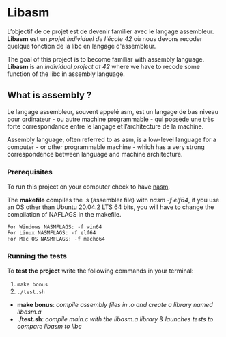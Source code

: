 # Libasm
L’objectif de ce projet est de devenir familier avec le langage assembleur.
__Libasm__ est un _projet individuel de l'école 42_ où nous devons recoder quelque fonction de la libc en langage d'assembleur.

The goal of this project is to become familiar with assembly language.
__Libasm__ is an _individual project at 42_ where we have to recode some function of the libc in assembly language.

## What is assembly ?
Le langage assembleur, souvent appelé asm, est un langage de bas niveau pour ordinateur - ou autre machine programmable - qui possède une très forte correspondance
entre le langage et l’architecture de la machine.

Assembly language, often referred to as asm, is a low-level language for a computer - or other programmable machine - which has a very strong correspondence
between language and machine architecture.

### Prerequisites

To run this project on your computer check to have [nasm](https://en.wikipedia.org/wiki/Netwide_Assembler).

The __makefile__ compiles the .s (assembler file) with _nasm -f elf64_, if you use an OS other than Ubuntu 20.04.2 LTS 64 bits, you will have to change the compilation of NAFLAGS in the makefile.

```
For Windows NASMFLAGS: -f win64
For Linux NASMFLAGS: -f elf64
For Mac OS NASMFLAGS: -f macho64
```

### Running the tests

To __test the project__ write the following commands in your terminal:

1. ```make bonus```
2. ```./test.sh```

- __make bonus__: _compile assembly files in .o and create a library named libasm.a_
- __./test.sh__: _compile main.c with the libasm.a library_ & _launches tests to compare libasm to libc_

